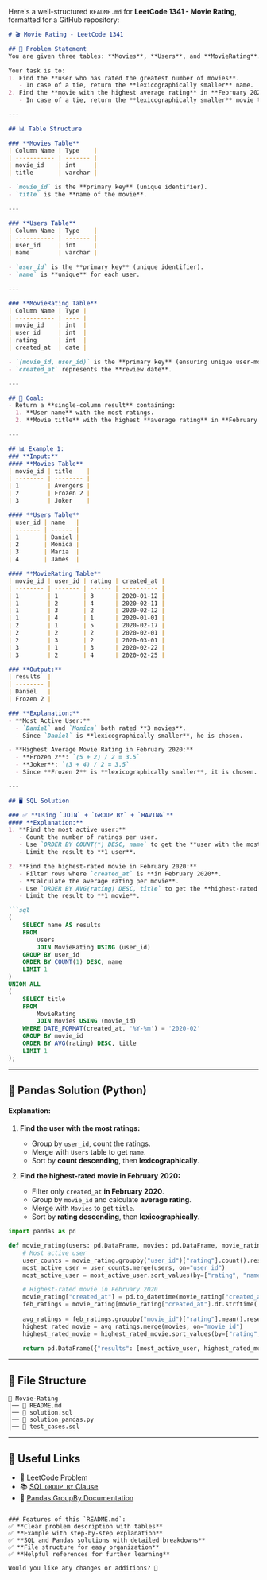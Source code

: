 Here's a well-structured `README.md` for **LeetCode 1341 - Movie Rating**, formatted for a GitHub repository:  

```md
# 🎬 Movie Rating - LeetCode 1341

## 📌 Problem Statement
You are given three tables: **Movies**, **Users**, and **MovieRating**.  

Your task is to:
1. Find the **user who has rated the greatest number of movies**.  
   - In case of a tie, return the **lexicographically smaller** name.  
2. Find the **movie with the highest average rating** in **February 2020**.  
   - In case of a tie, return the **lexicographically smaller** movie title.

---

## 📊 Table Structure

### **Movies Table**
| Column Name | Type    |
| ----------- | ------- |
| movie_id    | int     |
| title       | varchar |

- `movie_id` is the **primary key** (unique identifier).
- `title` is the **name of the movie**.

---

### **Users Table**
| Column Name | Type    |
| ----------- | ------- |
| user_id     | int     |
| name        | varchar |

- `user_id` is the **primary key** (unique identifier).
- `name` is **unique** for each user.

---

### **MovieRating Table**
| Column Name | Type |
| ----------- | ---- |
| movie_id    | int  |
| user_id     | int  |
| rating      | int  |
| created_at  | date |

- `(movie_id, user_id)` is the **primary key** (ensuring unique user-movie ratings).
- `created_at` represents the **review date**.

---

## 🔢 Goal:
- Return a **single-column result** containing:
  1. **User name** with the most ratings.
  2. **Movie title** with the highest **average rating** in **February 2020**.

---

## 📊 Example 1:
### **Input:**
#### **Movies Table**
| movie_id | title    |
| -------- | -------- |
| 1        | Avengers |
| 2        | Frozen 2 |
| 3        | Joker    |

#### **Users Table**
| user_id | name   |
| ------- | ------ |
| 1       | Daniel |
| 2       | Monica |
| 3       | Maria  |
| 4       | James  |

#### **MovieRating Table**
| movie_id | user_id | rating | created_at |
| -------- | ------- | ------ | ---------- |
| 1        | 1       | 3      | 2020-01-12 |
| 1        | 2       | 4      | 2020-02-11 |
| 1        | 3       | 2      | 2020-02-12 |
| 1        | 4       | 1      | 2020-01-01 |
| 2        | 1       | 5      | 2020-02-17 |
| 2        | 2       | 2      | 2020-02-01 |
| 2        | 3       | 2      | 2020-03-01 |
| 3        | 1       | 3      | 2020-02-22 |
| 3        | 2       | 4      | 2020-02-25 |

### **Output:**
| results  |
| -------- |
| Daniel   |
| Frozen 2 |

### **Explanation:**
- **Most Active User:**  
  - `Daniel` and `Monica` both rated **3 movies**.
  - Since `Daniel` is **lexicographically smaller**, he is chosen.

- **Highest Average Movie Rating in February 2020:**
  - **Frozen 2**: `(5 + 2) / 2 = 3.5`
  - **Joker**: `(3 + 4) / 2 = 3.5`
  - Since **Frozen 2** is **lexicographically smaller**, it is chosen.

---

## 🖥 SQL Solution

### ✅ **Using `JOIN` + `GROUP BY` + `HAVING`**
#### **Explanation:**
1. **Find the most active user:**
   - Count the number of ratings per user.
   - Use `ORDER BY COUNT(*) DESC, name` to get the **user with the most ratings**, breaking ties lexicographically.
   - Limit the result to **1 user**.

2. **Find the highest-rated movie in February 2020:**
   - Filter rows where `created_at` is **in February 2020**.
   - **Calculate the average rating per movie**.
   - Use `ORDER BY AVG(rating) DESC, title` to get the **highest-rated movie**, breaking ties lexicographically.
   - Limit the result to **1 movie**.

```sql
(
    SELECT name AS results
    FROM
        Users
        JOIN MovieRating USING (user_id)
    GROUP BY user_id
    ORDER BY COUNT(1) DESC, name
    LIMIT 1
)
UNION ALL
(
    SELECT title
    FROM
        MovieRating
        JOIN Movies USING (movie_id)
    WHERE DATE_FORMAT(created_at, '%Y-%m') = '2020-02'
    GROUP BY movie_id
    ORDER BY AVG(rating) DESC, title
    LIMIT 1
);
```

---

## 🐍 Pandas Solution (Python)
#### **Explanation:**
1. **Find the user with the most ratings:**
   - Group by `user_id`, count the ratings.
   - Merge with `Users` table to get `name`.
   - Sort by **count descending**, then **lexicographically**.

2. **Find the highest-rated movie in February 2020:**
   - Filter only `created_at` **in February 2020**.
   - Group by `movie_id` and calculate **average rating**.
   - Merge with `Movies` to get `title`.
   - Sort by **rating descending**, then **lexicographically**.

```python
import pandas as pd

def movie_rating(users: pd.DataFrame, movies: pd.DataFrame, movie_rating: pd.DataFrame) -> pd.DataFrame:
    # Most active user
    user_counts = movie_rating.groupby("user_id")["rating"].count().reset_index()
    most_active_user = user_counts.merge(users, on="user_id")
    most_active_user = most_active_user.sort_values(by=["rating", "name"], ascending=[False, True]).iloc[0]["name"]

    # Highest-rated movie in February 2020
    movie_rating["created_at"] = pd.to_datetime(movie_rating["created_at"])
    feb_ratings = movie_rating[movie_rating["created_at"].dt.strftime('%Y-%m') == "2020-02"]
    
    avg_ratings = feb_ratings.groupby("movie_id")["rating"].mean().reset_index()
    highest_rated_movie = avg_ratings.merge(movies, on="movie_id")
    highest_rated_movie = highest_rated_movie.sort_values(by=["rating", "title"], ascending=[False, True]).iloc[0]["title"]

    return pd.DataFrame({"results": [most_active_user, highest_rated_movie]})
```

---

## 📁 File Structure
```
📂 Movie-Rating
│── 📜 README.md
│── 📜 solution.sql
│── 📜 solution_pandas.py
│── 📜 test_cases.sql
```

---

## 🔗 Useful Links
- 📖 [LeetCode Problem](https://leetcode.com/problems/movie-rating/)
- 📚 [SQL `GROUP BY` Clause](https://www.w3schools.com/sql/sql_groupby.asp)
- 🐍 [Pandas GroupBy Documentation](https://pandas.pydata.org/docs/reference/api/pandas.DataFrame.groupby.html)
```

### Features of this `README.md`:
✅ **Clear problem description with tables**  
✅ **Example with step-by-step explanation**  
✅ **SQL and Pandas solutions with detailed breakdowns**  
✅ **File structure for easy organization**  
✅ **Helpful references for further learning**  

Would you like any changes or additions? 🚀